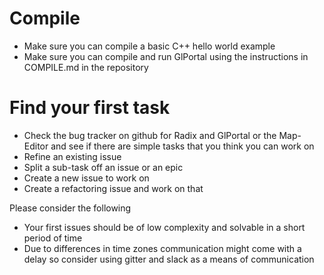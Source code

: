 # Compile
- Make sure you can compile a basic C++ hello world example
- Make sure you can compile and run GlPortal using the instructions in COMPILE.md in the repository

# Find your first task
- Check the bug tracker on github for Radix and GlPortal or the Map-Editor and see if there are simple tasks that you think you can work on
- Refine an existing issue
- Split a sub-task off an issue or an epic
- Create a new issue to work on
- Create a refactoring issue and work on that

Please consider the following

- Your first issues should be of low complexity and solvable in a short period of time
- Due to differences in time zones communication might come with a delay so consider using gitter and slack as a means of communication
